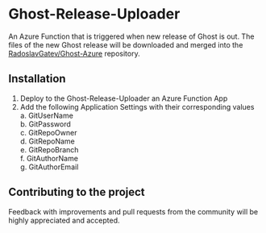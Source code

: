 # Ghost-Release-Uploader
An Azure Function that is triggered when new release of Ghost is out. The files of the new Ghost release will be downloaded and merged into the [RadoslavGatev/Ghost-Azure](https://github.com/RadoslavGatev/Ghost-Azure) repository. 
## Installation
1. Deploy to the Ghost-Release-Uploader an Azure Function App  
2. Add the following Application Settings with their corresponding values  
  a. GitUserName  
  b. GitPassword  
  c. GitRepoOwner  
  d. GitRepoName  
  e. GitRepoBranch  
  f. GitAuthorName  
  g. GitAuthorEmail  


## Contributing to the project
Feedback with improvements and pull requests from the community will be highly appreciated and accepted.

